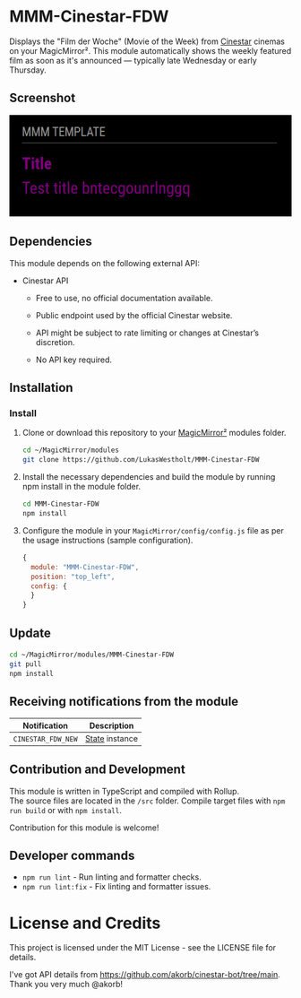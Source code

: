 # MMM-Cinestar-FDW

Displays the "Film der Woche" (Movie of the Week) from [Cinestar](https://cinestar.de/) cinemas on your MagicMirror².
This module automatically shows the weekly featured film as soon as it's announced — typically late Wednesday or early Thursday.

## Screenshot

![Example display of the current Film der Woche.](./example_1.png)

## Dependencies

This module depends on the following external API:

- Cinestar API

  - Free to use, no official documentation available.

  - Public endpoint used by the official Cinestar website.

  - API might be subject to rate limiting or changes at Cinestar’s discretion.

  - No API key required.

## Installation

### Install

1. Clone or download this repository to your [MagicMirror²][mm] modules folder.

    ```bash
    cd ~/MagicMirror/modules
    git clone https://github.com/LukasWestholt/MMM-Cinestar-FDW
    ```

2. Install the necessary dependencies and build the module by running npm install in the module folder.

   ```sh
   cd MMM-Cinestar-FDW
   npm install
   ```

3. Configure the module in your `MagicMirror/config/config.js` file as per the usage instructions (sample configuration).

    ```javascript
    {
      module: "MMM-Cinestar-FDW",
      position: "top_left",
      config: {
      }
    }
    ```

[//]: # (## Configuration options)

[//]: # ()
[//]: # (| Option           | Possible values | Default       | Description                     |)

[//]: # (| ---------------- | --------------- | ------------- | ------------------------------- |)

[//]: # (| `exampleContent` | `string`        | not available | The content to show on the page |)

## Update

```bash
cd ~/MagicMirror/modules/MMM-Cinestar-FDW
git pull
npm install
```

## Receiving notifications from the module

| Notification       | Description                          |
| ------------------ | ------------------------------------ |
| `CINESTAR_FDW_NEW` | [State](src/types/State.ts) instance |

## Contribution and Development

This module is written in TypeScript and compiled with Rollup.  
The source files are located in the `/src` folder.
Compile target files with `npm run build` or with `npm install`.

Contribution for this module is welcome!

## Developer commands

- `npm run lint` - Run linting and formatter checks.
- `npm run lint:fix` - Fix linting and formatter issues.

# License and Credits

This project is licensed under the MIT License - see the LICENSE file for details.

I've got API details from https://github.com/akorb/cinestar-bot/tree/main. Thank you very much @akorb!

[mm]: https://github.com/MagicMirrorOrg/MagicMirror
